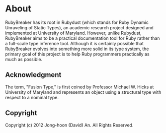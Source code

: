 # About

RubyBreaker has its root in Rubydust (which stands for Ruby Dynamic
Unraveling of Static Types), an academic research project designed and
implemented at University of Maryland. However, unlike Rubydust,
RubyBreaker aims to be a practical documentation tool for Ruby rather than a
full-scale type inference tool.  Although it is certainly possible that
RubyBreaker evolves into something more solid in its type system, the
primary goal of this project is to help Ruby programmers practically as much
as possible.

## Acknowledgment

The term, "Fusion Type," is first coined by Professor Michael W. Hicks at
University of Maryland and represents an object using a structural type with
respect to a nominal type. 

## Copyright
Copyright (c) 2012 Jong-hoon (David) An. All Rights Reserved.

